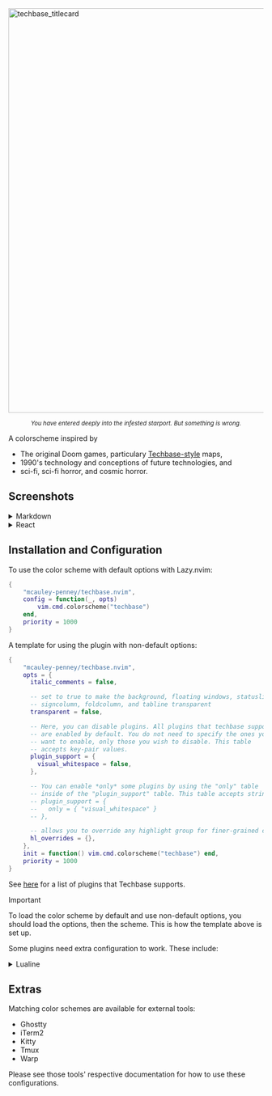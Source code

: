 <img width="1600" height="800" alt="techbase_titlecard" src="https://github.com/user-attachments/assets/3efa3036-3556-42e0-805c-fdcbd3120b1c" />

<p align="center">
<sub><i>You have entered deeply into the infested starport. But something is wrong.</i></sub>
</p>

A colorscheme inspired by

- The original Doom games, particulary [Techbase-style](https://doomwiki.org/wiki/Techbase_map) maps,
- 1990's technology and conceptions of future technologies, and
- sci-fi, sci-fi horror, and cosmic horror.

## Screenshots

<details>
<summary>Markdown</summary>

<img width="2370" height="1673" alt="techbase-markdown" src="https://github.com/user-attachments/assets/98cfec31-039b-4916-a661-8cd5ca451601" />

</details>

<details>
<summary>React</summary>

<img width="2242" height="1690" alt="techbase-react" src="https://github.com/user-attachments/assets/cd31475d-8719-4f48-8e24-8b8dc7cba51e" />

</details>

## Installation and Configuration

To use the color scheme with default options with Lazy.nvim:

```lua
{
    "mcauley-penney/techbase.nvim",
    config = function(_, opts)
        vim.cmd.colorscheme("techbase")
    end,
    priority = 1000
}
```

A template for using the plugin with non-default options:

```lua
{
    "mcauley-penney/techbase.nvim",
    opts = {
      italic_comments = false,

      -- set to true to make the background, floating windows, statusline,
      -- signcolumn, foldcolumn, and tabline transparent
      transparent = false,

      -- Here, you can disable plugins. All plugins that techbase supports
      -- are enabled by default. You do not need to specify the ones you
      -- want to enable, only those you wish to disable. This table
      -- accepts key-pair values.
      plugin_support = {
        visual_whitespace = false,
      },

      -- You can enable *only* some plugins by using the "only" table
      -- inside of the "plugin_support" table. This table accepts strings.
      -- plugin_support = {
      --   only = { "visual_whitespace" }
      -- },

      -- allows you to override any highlight group for finer-grained control
      hl_overrides = {},
    },
    init = function() vim.cmd.colorscheme("techbase") end,
    priority = 1000
}
```

See [here](https://github.com/mcauley-penney/techbase.nvim/tree/main/lua/techbase/plugins) for a list of plugins that Techbase supports.

> [!IMPORTANT]
> To load the color scheme by default and use non-default options, you should load the options, then the scheme. This is how the template above is set up.

Some plugins need extra configuration to work. These include:

<details>
  <summary>Lualine</summary>

### Lualine

```lua
 require('lualine').setup {
  options = {
    theme = "techbase"
    -- ... your lualine config
  }
}
```

</details>

## Extras

Matching color schemes are available for external tools:

- Ghostty
- iTerm2
- Kitty
- Tmux
- Warp

Please see those tools' respective documentation for how to use these configurations.

